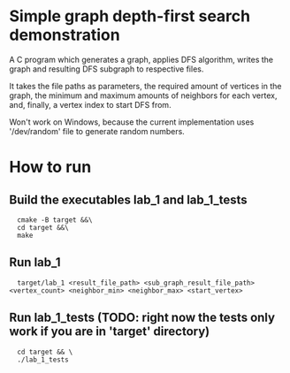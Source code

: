 # Simple graph depth-first search demonstration
A C program which generates a graph, applies DFS algorithm, writes the graph and resulting DFS subgraph to respective files.

It takes the file paths as parameters, the required amount of vertices in the graph, the minimum and maximum amounts 
of neighbors for each vertex, and, finally, a vertex index to start DFS from.

Won't work on Windows, because the current implementation uses '/dev/random' file to generate random numbers.

# How to run
## Build the executables lab_1 and lab_1_tests
```
  cmake -B target &&\
  cd target &&\
  make
```

## Run lab_1
```
  target/lab_1 <result_file_path> <sub_graph_result_file_path> <vertex_count> <neighbor_min> <neighbor_max> <start_vertex>
```

## Run lab_1_tests (TODO: right now the tests only work if you are in 'target' directory)
```
  cd target && \
  ./lab_1_tests
```

